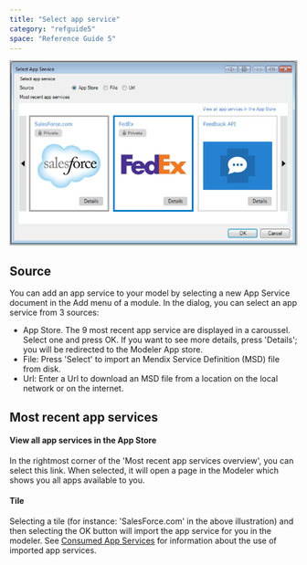 ```yaml
---
title: "Select app service"
category: "refguide5"
space: "Reference Guide 5"
---
```



![](attachments/4522361/4751401.png)

## Source

You can add an app service to your model by selecting a new App Service document in the Add menu of a module. In the dialog, you can select an app service from 3 sources:

*   App Store. The 9 most recent app service are displayed in a caroussel. Select one and press OK. If you want to see more details, press 'Details'; you will be redirected to the Modeler App store.
*   File: Press 'Select' to import an Mendix Service Definition (MSD) file from disk.
*   Url: Enter a Url to download an MSD file from a location on the local network or on the internet.

## Most recent app services

#### View all app services in the App Store

In the rightmost corner of the 'Most recent app services overview', you can select this link. When selected, it will open a page in the Modeler which shows you all apps available to you.

#### Tile

Selecting a tile (for instance: 'SalesForce.com' in the above illustration) and then selecting the OK button will import the app service for you in the modeler. See [Consumed App Services](Consumed+App+Services) for information about the use of imported app services.